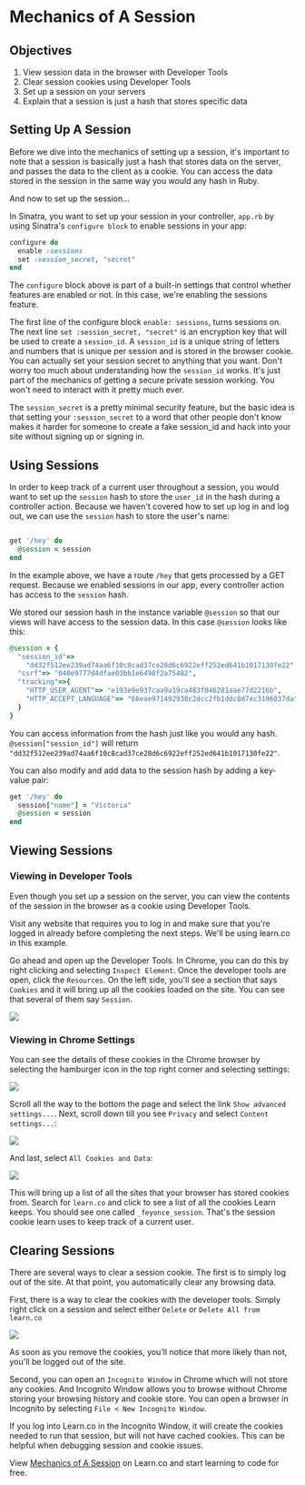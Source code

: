 # Mechanics of A Session

## Objectives

1.  View session data in the browser with Developer Tools
2. Clear session cookies using Developer Tools
3. Set up a session on your servers
4. Explain that a session is just a hash that stores specific data


## Setting Up A Session

Before we dive into the mechanics of setting up a session, it's important to note that a session is basically just a hash that stores data on the server, and passes the data to the client as a cookie. You can access the data stored in the session in the same way you would any hash in Ruby.


And now to set up the session...

In Sinatra, you want to set up your session in your controller, `app.rb` by using Sinatra's `configure block` to enable sessions in your app:

```ruby
configure do
  enable :sessions
  set :session_secret, "secret"
end
```

The `configure` block above is part of a built-in settings that control whether features are enabled or not. In this case, we're enabling the sessions feature.

The first line of the configure block `enable: sessions`, turns sessions on. The next line `set :session_secret, "secret"` is an encryption key that will be used to create a `session_id`. A `session_id` is a unique string of letters and numbers that is unique per session and is stored in the browser cookie. You can actually set your session secret to anything that you want. Don't worry too much about understanding how the `session_id` works. It's just part of the mechanics of getting a secure private session working. You won't need to interact with it pretty much ever.

The `session_secret` is a pretty minimal security feature, but the basic idea is that setting your `:session_secret` to a word that other people don't know makes it harder for someone to create a fake session_id and hack into your site without signing up or signing in.

## Using Sessions

In order to keep track of a current user throughout a session, you would want to set up the `session` hash to store the `user_id` in the hash during a controller action. Because we haven't covered how to set up log in and log out, we can use the `session` hash to store the user's name:

```ruby

get '/hey' do 
  @session = session
end
```

In the example above, we have a route `/hey` that gets processed by a GET request. Because we enabled sessions in our app, every controller action has access to the `session` hash.

We stored our session hash in the instance variable `@session` so that our views will have access to the session data. In this case `@session` looks like this:

```ruby
@session = {
  "session_id"=>  
    "dd32f512ee239ad74aa6f10c8cad37ce28d6c6922eff252ed641b1017130fe22", 
  "csrf"=> "040e9777d4dfae03bb1e6498f2a75482", 
  "tracking"=>{ 
    "HTTP_USER_AGENT"=> "e193e9e937caa9a19ca483f046281aae77d2216b", 
    "HTTP_ACCEPT_LANGUAGE"=> "66eae971492938c2dcc2fb1ddc8d7ec3196037da"
  }
}
```

You can access information from the hash just like you would any hash. `@session["session_id"]` will return `"dd32f512ee239ad74aa6f10c8cad37ce28d6c6922eff252ed641b1017130fe22"`.

You can also modify and add data to the session hash by adding a key-value pair:

```ruby
get '/hey' do 
  session["name"] = "Victoria"
  @session = session
end
```


## Viewing Sessions

### Viewing in Developer Tools

Even though you set up a session on the server, you can view the contents of the session in the browser as a cookie using Developer Tools.

Visit any website that requires you to log in and make sure that you're logged in already before completing the next steps. We'll be using learn.co in this example.

Go ahead and open up the Developer Tools. In Chrome, you can do this by right clicking and selecting `Inspect Element`. Once the developer tools are open, click the `Resources`. On the left side, you'll see a section that says `Cookies` and it will bring up all the cookies loaded on the site. You can see that several of them say `Session`.

<img src="https://s3.amazonaws.com/learn-verified/browser-cookies.png">

### Viewing in Chrome Settings

You can see the details of these cookies in the Chrome browser by selecting the hamburger icon in the top right corner and selecting settings:

<img src="https://s3.amazonaws.com/learn-verified/chrome-settings.png">

Scroll all the way to the bottom the page and select the link `Show advanced settings...`. Next, scroll down till you see `Privacy` and select `Content settings...`:

<img src="https://s3.amazonaws.com/learn-verified/privacy-content-settings.png">

And last, select `All Cookies and Data`:

<img src="https://s3.amazonaws.com/learn-verified/all-cookies-data.png">

This will bring up a list of all the sites that your browser has stored cookies from. Search for `learn.co` and click to see a list of all the cookies Learn keeps. You should see one called `_feyonce_session`. That's the session cookie learn uses to keep track of a current user.

## Clearing Sessions

There are several ways to clear a session cookie. The first is to simply log out of the site. At that point, you automatically clear any browsing data. 

First, there is a way to clear the cookies with the developer tools. Simply right click on a session and select either `Delete` or `Delete All from learn.co`

<img src="https://s3.amazonaws.com/learn-verified/clear-cookies.png">

As soon as you remove the cookies, you'll notice that more likely than not, you'll be logged out of the site.

Second, you can open an `Incognito Window` in Chrome which will not store any cookies. And Incognito Window allows you to browse without Chrome storing your browsing history and cookie store. You can open a browser in Incognito by selecting `File < New Incognito Window`. 

If you log into Learn.co in the Incognito Window, it will create the cookies needed to run that session, but will not have cached cookies. This can be helpful when debugging session and cookie issues.





<p data-visibility='hidden'>View <a href='https://learn.co/lessons/sinatra-mechanics-of-sessions-readme' title='Mechanics of A Session'>Mechanics of A Session</a> on Learn.co and start learning to code for free.</p>
